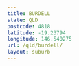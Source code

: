 ```yaml
---
title: BURDELL
state: QLD
postcode: 4818
latitude: -19.23794
longitude: 146.540275
url: /qld/burdell/
layout: suburb
---
```

